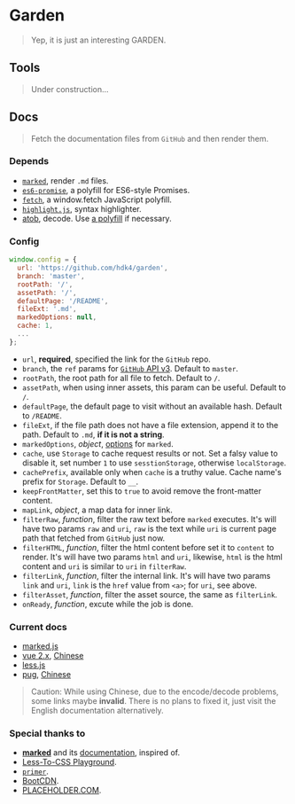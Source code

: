 # Garden

> Yep, it is just an interesting GARDEN.

## Tools

> Under construction...

## Docs

> Fetch the documentation files from `GitHub` and then render them.

### Depends

- [`marked`](https://github.com/markedjs/marked), render `.md` files.
- [`es6-promise`](https://github.com/stefanpenner/es6-promise), a polyfill for ES6-style Promises.
- [`fetch`](https://github.com/github/fetch), a window.fetch JavaScript polyfill.
- [`highlight.js`](https://github.com/highlightjs/highlight.js), syntax highlighter.
- [atob](https://developer.mozilla.org/en-US/docs/Web/API/WindowOrWorkerGlobalScope/atob), decode. Use [a polyfill](https://github.com/davidchambers/Base64.js) if necessary.

### Config

```js
window.config = {
  url: 'https://github.com/hdk4/garden',
  branch: 'master',
  rootPath: '/',
  assetPath: '/',
  defaultPage: '/README',
  fileExt: '.md',
  markedOptions: null,
  cache: 1,
  ...
};
```

- `url`, **required**, specified the link for the `GitHub` repo.
- `branch`, the `ref` params for [`GitHub` API v3](https://developer.github.com/v3/repos/contents/#get-contents). Default to `master`.
- `rootPath`, the root path for all file to fetch. Default to `/`.
- `assetPath`, when using inner assets, this param can be useful. Default to `/`.
- `defaultPage`, the default page to visit without an available hash. Default to `/README`.
- `fileExt`, if the file path does not have a file extension, append it to the path. Default to `.md`, **if it is not a string**.
- `markedOptions`, _object_, [options](https://hdk4.com/garden/docs/marked.html#/USING_ADVANCED#options) for `marked`.
- `cache`, use `Storage` to cache request results or not. Set a falsy value to disable it, set number `1` to use `sesstionStorage`, otherwise `localStorage`.
- `cachePrefix`, available only when `cache` is a truthy value. Cache name's prefix for `Storage`. Default to `__`.
- `keepFrontMatter`, set this to `true` to avoid remove the front-matter content.
- `mapLink`, _object_, a map data for inner link.
- `filterRaw`, _function_, filter the raw text before `marked` executes. It's will have two params `raw` and `uri`, `raw` is the text while `uri` is current page path that fetched from `GitHub` just now.
- `filterHTML`, _function_, filter the html content before set it to `content` to render. It's will have two params `html` and `uri`, likewise, `html` is the html content and `uri` is similar to `uri` in `filterRaw`.
- `filterLink`, _function_, filter the internal link. It's will have two params `link` and `uri`, `link` is the `href` value from `<a>`; for `uri`, see above.
- `filterAsset`, _function_, filter the asset source, the same as `filterLink`.
- `onReady`, _function_, excute while the job is done.

### Current docs

- [marked.js](https://hdk4.com/garden/docs/marked.html)
- [vue 2.x](https://hdk4.com/garden/docs/vue.html), [Chinese](https://hdk4.com/garden/docs/vue_zh.html)
- [less.js](https://hdk4.com/garden/docs/less.html)
- [pug](https://hdk4.com/garden/docs/pug.html), [Chinese](https://hdk4.com/garden/docs/pug_zh.html)

> Caution: While using Chinese, due to the encode/decode problems, some links maybe **invalid**. There is no plans to fixed it, just visit the English documentation alternatively.

### Special thanks to

- [**marked**](https://github.com/markedjs/marked) and its [documentation](https://marked.js.org), inspired of.
- [Less-To-CSS Playground](http://lesscss.org/less-preview/).
- [`primer`](https://github.com/primer/primer).
- [BootCDN](https://www.bootcdn.cn/).
- [PLACEHOLDER.COM](https://placeholder.com).
